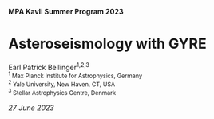 **MPA Kavli Summer Program 2023**

Asteroseismology with GYRE
===
Earl Patrick Bellinger<sup>1,2,3</sup>\
<sub><sup>1</sup> Max Planck Institute for Astrophysics, Germany</sub>\
<sub><sup>2</sup> Yale University, New Haven, CT, USA</sub>\
<sub><sup>3</sup> Stellar Astrophysics Centre, Denmark</sub>

*27 June 2023*

